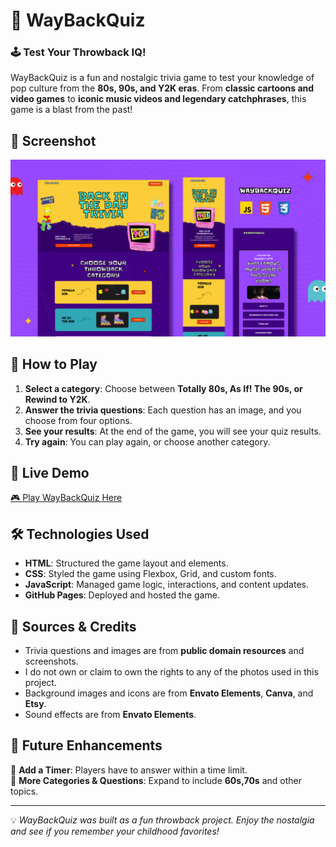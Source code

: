 # 🤩 WayBackQuiz 

### 🕹️ Test Your Throwback IQ!

WayBackQuiz is a fun and nostalgic trivia game to test your knowledge of pop culture from the **80s, 90s, and Y2K eras**. From **classic cartoons and video games** to **iconic music videos and legendary catchphrases**, this game is a blast from the past!

## 📸 Screenshot
![WayBackQuiz Screenshot](imgs/github-cover-waybackquiz.png)  

## 🎯 How to Play
1. **Select a category**: Choose between **Totally 80s, As If! The 90s, or Rewind to Y2K**.
2. **Answer the trivia questions**: Each question has an image, and you choose from four options.
3. **See your results**: At the end of the game, you will see your quiz results.
4. **Try again**: You can play again, or choose another category.

## 🚀 Live Demo
[🎮 Play WayBackQuiz Here](https://latrishagomer.github.io/quiz-game-project-1/index.html)

## 🛠️ Technologies Used
- **HTML**: Structured the game layout and elements.
- **CSS**: Styled the game using Flexbox, Grid, and custom fonts.
- **JavaScript**: Managed game logic, interactions, and content updates.
- **GitHub Pages**: Deployed and hosted the game.

## 📝 Sources & Credits
- Trivia questions and images are from **public domain resources** and screenshots. 
- I do not own or claim to own the rights to any of the photos used in this project.
- Background images and icons are from **Envato Elements**, **Canva**, and **Etsy**.
- Sound effects are from **Envato Elements**.

## 🔮 Future Enhancements
🔹 **Add a Timer**: Players have to answer within a time limit.  
🔹 **More Categories & Questions**: Expand to include **60s,70s** and other topics.  

---

💡 *WayBackQuiz was built as a fun throwback project. Enjoy the nostalgia and see if you remember your childhood favorites!*  
